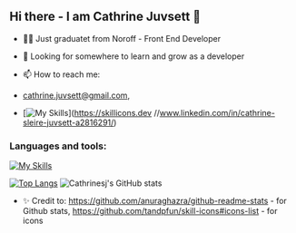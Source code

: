 ## Hi there - I am Cathrine Juvsett 👋

- 👩‍🎓 Just graduatet from Noroff - Front End Developer
- 🌱 Looking for somewhere to learn and grow as a developer

- 📫 How to reach me: 
- cathrine.juvsett@gmail.com, 
- [![My Skills](https://skillicons.dev/icons?i=linkedin)](https://skillicons.dev //www.linkedin.com/in/cathrine-sleire-juvsett-a2816291/)



### Languages and tools: 
[![My Skills](https://skillicons.dev/icons?i=html,css,js,bootstrap,react,wordpress,vscode,xd,github&perline=3)](https://skillicons.dev)


[![Top Langs](https://github-readme-stats.vercel.app/api/top-langs/?username=cathrinesj&layout=donut-vertical)](https://github.com/anuraghazra/github-readme-stats) ![Cathrinesj's GitHub stats](https://github-readme-stats.vercel.app/api?username=cathrinesj&show_icons=true&theme=tokyonight) 


- ✨ Credit to: https://github.com/anuraghazra/github-readme-stats - for Github stats, https://github.com/tandpfun/skill-icons#icons-list - for icons
